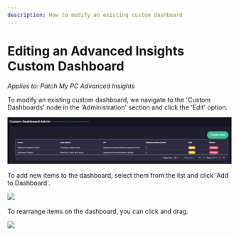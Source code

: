 ```yaml
---
description: How to modify an existing custom dashboard
---
```


# Editing an Advanced Insights Custom Dashboard

_Applies to: Patch My PC Advanced Insights_

To modify an existing custom dashboard, we navigate to the 'Custom Dashboards' node in the 'Administration' section and click the 'Edit' option.

![](/_images/image-(1587).png)

To add new items to the dashboard, select them from the list and click 'Add to Dashboard'.

![](/_images/2024-06-18_14-41-02-(1).gif>)

To rearrange items on the dashboard, you can click and drag.

![](/_images/2024-06-18_14-52-33-(1).gif>)
